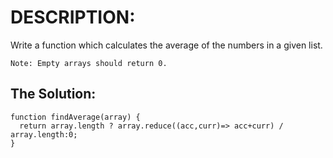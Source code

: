 # DESCRIPTION:
Write a function which calculates the average of the numbers in a given list.

``Note: Empty arrays should return 0.``



## The Solution:

```
function findAverage(array) {
  return array.length ? array.reduce((acc,curr)=> acc+curr) / array.length:0;
}
```